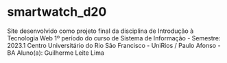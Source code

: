 # smartwatch_d20
Site desenvolvido como projeto final da disciplina de Introdução à Tecnologia Web             1º período do curso de Sistema de Informação - Semestre: 2023.1             Centro Universitário do Rio São Francisco - UniRios / Paulo Afonso - BA             Aluno(a): Guilherme Leite Lima
